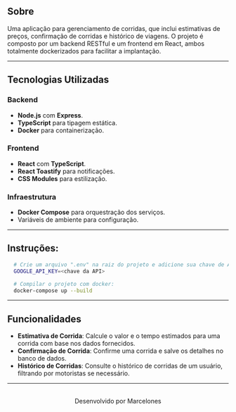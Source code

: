 ## Sobre

Uma aplicação para gerenciamento de corridas, que inclui estimativas de preços, confirmação de corridas e histórico de viagens. O projeto é composto por um backend RESTful e um frontend em React, ambos totalmente dockerizados para facilitar a implantação.

---

## Tecnologias Utilizadas

### Backend
- **Node.js** com **Express**.
- **TypeScript** para tipagem estática.
- **Docker** para containerização.

### Frontend
- **React** com **TypeScript**.
- **React Toastify** para notificações.
- **CSS Modules** para estilização.

### Infraestrutura
- **Docker Compose** para orquestração dos serviços.
- Variáveis de ambiente para configuração.

---
## Instruções:

```bash
  # Crie um arquivo ".env" na raiz do projeto e adicione sua chave de API do Google Maps no seguinte formato:
  GOOGLE_API_KEY=<chave da API>

  # Compilar o projeto com docker:
  docker-compose up --build
```

---

## Funcionalidades

- **Estimativa de Corrida**: Calcule o valor e o tempo estimados para uma corrida com base nos dados fornecidos.
- **Confirmação de Corrida**: Confirme uma corrida e salve os detalhes no banco de dados.
- **Histórico de Corridas**: Consulte o histórico de corridas de um usuário, filtrando por motoristas se necessário.

---

<br/>
<div align="center">
  Desenvolvido por Marcelones
</div>


